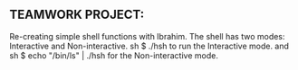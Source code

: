 ## TEAMWORK PROJECT:
Re-creating simple shell functions with Ibrahim.
The shell has two modes: Interactive and Non-interactive.
sh
$ ./hsh
to run the Interactive mode.
and
sh
$ echo "/bin/ls" | ./hsh
for the Non-interactive mode.
